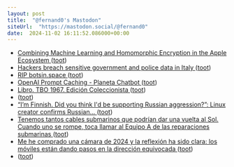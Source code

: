 ```yaml
---
layout: post
title:  "@fernand0's Mastodon"
siteUrl:  "https://mastodon.social/@fernand0"
date:  2024-11-02 16:11:52.086000+00:00
---
```

*  [Combining Machine Learning and Homomorphic Encryption in the Apple Ecosystem ](https://machinelearning.apple.com/research/homomorphic-encryptio) ([toot](https://mastodon.social/@fernand0/113414236542378488))
*  [Hackers breach sensitive government and police data in Italy ](https://www.euractiv.com/section/politics/news/hackers-breach-sensitive-government-and-police-data-in-italy) ([toot](https://mastodon.social/@fernand0/113414056890973377))
*  [RIP botsin.space ](https://muffinlabs.com/posts/2024/10/29/10-29-rip-botsin-space) ([toot](https://mastodon.social/@fernand0/113413406085089391))
*  [OpenAI Prompt Caching - Planeta Chatbot ](https://planetachatbot.com/openai-prompt-caching) ([toot](https://mastodon.social/@fernand0/113413258842473234))
*  [Libro. TBO 1967. Edición Coleccionista ](https://fotografiasenmovimiento.wordpress.com/2024/11/02/libro-tbo-1967-edicion-coleccionista) ([toot](https://mastodon.social/@fernand0/113413185047261963))
*  [ ](https://botsin.space/@muffinista) ([toot](https://mastodon.social/@fernand0/113413098578866494))
*  [“I’m Finnish. Did you think I'd be supporting Russian aggression?”: Linux creator confirms Russian... ](https://theins.press/en/news/27560) ([toot](https://mastodon.social/@fernand0/113413083716561732))
*  [Tenemos tantos cables submarinos que podrían dar una vuelta al Sol. Cuando uno se rompe, toca llamar al Equipo A de las reparaciones submarinas ](https://www.xataka.com/servicios/tenemos-cables-submarinos-que-podrian-dar-vuelta-al-sol-cuando-uno-se-rompe-toca-llamar-al-equipo-a-reparaciones-submarina) ([toot](https://mastodon.social/@fernand0/113412919753117122))
*  [Me he comprado una cámara de 2024 y la reflexión ha sido clara: los móviles están dando pasos en la dirección equivocada ](https://www.xataka.com/fotografia-y-video/me-he-comprado-camara-2024-reflexion-ha-sido-clara-moviles-estan-dando-pasos-direccion-equivocad) ([toot](https://mastodon.social/@fernand0/113412671688599349))
*  [ ](https://mastodon.social/users/fernand0/statuses/113412150684290957/activity) ([toot](https://mastodon.social/users/fernand0/statuses/113412150684290957/activity))
